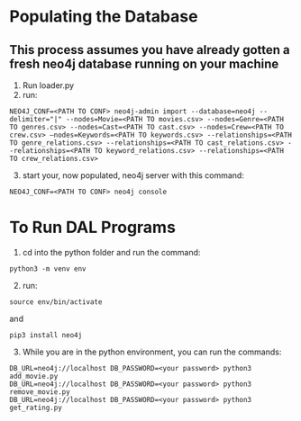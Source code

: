 # Populating the Database

## This process assumes you have already gotten a fresh neo4j database running on your machine

1. Run loader.py
2. run:

```
NEO4J_CONF=<PATH TO CONF> neo4j-admin import --database=neo4j --delimiter="|" --nodes=Movie=<PATH TO movies.csv> --nodes=Genre=<PATH TO genres.csv> --nodes=Cast=<PATH TO cast.csv> --nodes=Crew=<PATH TO crew.csv> —nodes=Keywords=<PATH TO keywords.csv> --relationships=<PATH TO genre_relations.csv> --relationships=<PATH TO cast_relations.csv> --relationships=<PATH TO keyword_relations.csv> --relationships=<PATH TO crew_relations.csv>
```

3. start your, now populated, neo4j server with this command:

```
NEO4J_CONF=<PATH TO CONF> neo4j console
```

# To Run DAL Programs

1. cd into the python folder and run the command:

```
python3 -m venv env
```

2. run:

```
source env/bin/activate
```

and

```
pip3 install neo4j
```

3. While you are in the python environment, you can run the commands:

```
DB_URL=neo4j://localhost DB_PASSWORD=<your password> python3 add_movie.py
DB_URL=neo4j://localhost DB_PASSWORD=<your password> python3 remove_movie.py
DB_URL=neo4j://localhost DB_PASSWORD=<your password> python3 get_rating.py
```

